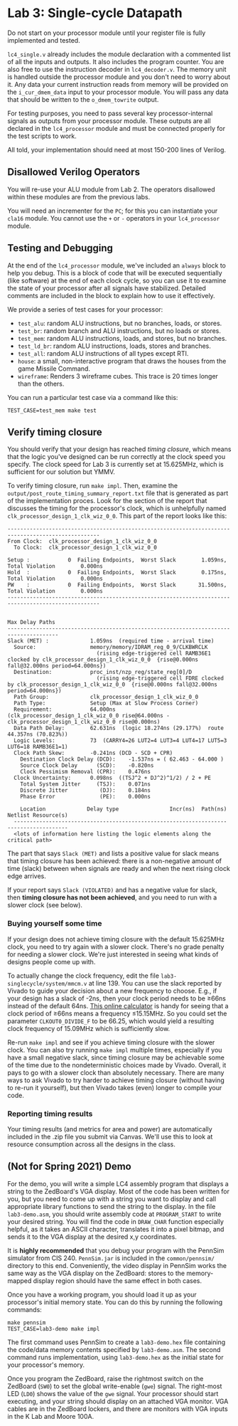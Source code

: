 # Lab 3: Single-cycle Datapath

Do not start on your processor module until your register file is
fully implemented and tested.

`lc4_single.v` already includes the module declaration with a
commented list of all the inputs and outputs. It also includes the
program counter. You are also free to use the instruction decoder in
`lc4_decoder.v`. The memory unit is handled outside the processor
module and you don't need to worry about it. Any data your current
instruction reads from memory will be provided on the
`i_cur_dmem_data` input to your processor module. You will pass any
data that should be written to the `o_dmem_towrite` output.

For testing purposes, you need to pass several key processor-internal
signals as outputs from your processor module. These outputs are all
declared in the `lc4_processor` module and must be connected properly
for the test scripts to work.

All told, your implementation should need at most 150-200 lines of
Verilog.

## Disallowed Verilog Operators

You will re-use your ALU module from Lab 2. The operators disallowed within these modules are from the previous labs.

You will need an incrementer for the `PC`; for this you can instantiate your `cla16` module. You cannot use the `+` or `-` operators in your `lc4_processor` module.

## Testing and Debugging

At the end of the `lc4_processor` module, we've included an `always`
block to help you debug. This is a block of code that will be executed
sequentially (like software) at the end of each clock cycle, so you
can use it to examine the state of your processor after all signals
have stabilized. Detailed comments are included in the block to
explain how to use it effectively.

We provide a series of test cases for your processor:
+ `test_alu`: random ALU instructions, but no branches, loads, or stores.
+ `test_br`: random branch and ALU instructions, but no loads or stores.
+ `test_mem`: random ALU instructions, loads, and stores, but no branches.
+ `test_ld_br`: random ALU instructions, loads, stores and branches.
+ `test_all`: random ALU instructions of all types except RTI.
+ `house`: a small, non-interactive program that draws the houses from the game Missile Command.
+ `wireframe`: Renders 3 wireframe cubes. This trace is 20 times longer than the others.

You can run a particular test case via a command like this:
```
TEST_CASE=test_mem make test
```


## Verify timing closure

You should verify that your design has reached *timing closure*, which means that the logic you've designed can be run correctly at the clock speed you specify. The clock speed for Lab 3 is currently set at 15.625MHz, which is sufficient for our solution but YMMV.

To verify timing closure, run `make impl`. Then, examine the `output/post_route_timing_summary_report.txt` file that is generated as part of the implementation proces. Look for the section of the report that discusses the timing for the processor's clock, which is unhelpfully named `clk_processor_design_1_clk_wiz_0_0`. This part of the report looks like this:
```
---------------------------------------------------------------------------------------------------
From Clock:  clk_processor_design_1_clk_wiz_0_0
  To Clock:  clk_processor_design_1_clk_wiz_0_0

Setup :            0  Failing Endpoints,  Worst Slack        1.059ns,  Total Violation        0.000ns
Hold  :            0  Failing Endpoints,  Worst Slack        0.175ns,  Total Violation        0.000ns
PW    :            0  Failing Endpoints,  Worst Slack       31.500ns,  Total Violation        0.000ns
---------------------------------------------------------------------------------------------------


Max Delay Paths
--------------------------------------------------------------------------------------
Slack (MET) :             1.059ns  (required time - arrival time)
  Source:                 memory/memory/IDRAM_reg_0_9/CLKBWRCLK
                            (rising edge-triggered cell RAMB36E1 clocked by clk_processor_design_1_clk_wiz_0_0  {rise@0.000ns fall@32.000ns period=64.000ns})
  Destination:            proc_inst/nzp_reg/state_reg[0]/D
                            (rising edge-triggered cell FDRE clocked by clk_processor_design_1_clk_wiz_0_0  {rise@0.000ns fall@32.000ns period=64.000ns})
  Path Group:             clk_processor_design_1_clk_wiz_0_0
  Path Type:              Setup (Max at Slow Process Corner)
  Requirement:            64.000ns  (clk_processor_design_1_clk_wiz_0_0 rise@64.000ns - clk_processor_design_1_clk_wiz_0_0 rise@0.000ns)
  Data Path Delay:        62.631ns  (logic 18.274ns (29.177%)  route 44.357ns (70.823%))
  Logic Levels:           73  (CARRY4=26 LUT2=4 LUT3=4 LUT4=17 LUT5=3 LUT6=18 RAMB36E1=1)
  Clock Path Skew:        -0.241ns (DCD - SCD + CPR)
    Destination Clock Delay (DCD):    -1.537ns = ( 62.463 - 64.000 ) 
    Source Clock Delay      (SCD):    -0.820ns
    Clock Pessimism Removal (CPR):    0.476ns
  Clock Uncertainty:      0.098ns  ((TSJ^2 + DJ^2)^1/2) / 2 + PE
    Total System Jitter     (TSJ):    0.071ns
    Discrete Jitter          (DJ):    0.184ns
    Phase Error              (PE):    0.000ns

    Location             Delay type                Incr(ns)  Path(ns)    Netlist Resource(s)
  -------------------------------------------------------------------    -------------------
  <lots of information here listing the logic elements along the critical path>
```
The part that says `Slack (MET)` and lists a positive value for slack means that timing closure has been achieved: there is a non-negative amount of time (slack) between when signals are ready and when the next rising clock edge arrives.

If your report says `Slack (VIOLATED)` and has a negative value for slack, then **timing closure has not been achieved**, and you need to run with a slower clock (see below).

### Buying yourself some time

If your design does not achieve timing closure with the default 15.625MHz clock, you need to try again with a slower clock. There's no grade penalty for needing a slower clock. We're just interested in seeing what kinds of designs people come up with.

To actually change the clock frequency, edit the file `lab3-singlecycle/system/mmcm.v` at line 139. You can use the slack reported by Vivado to guide your decision about a new frequency to choose. E.g., if your design has a slack of -2ns, then your clock period needs to be ≥66ns instead of the default 64ns. [This online calculator](https://www.sensorsone.com/period-to-frequency-calculator/) is handy for seeing that a clock period of ≥66ns means a frequency ≤15.15MHz. So you could set the parameter `CLKOUT0_DIVIDE_F` to be 66.25, which would yield a resulting clock frequency of 15.09MHz which is sufficiently slow. 

Re-run `make impl` and see if you achieve timing closure with the slower clock. You can also try running `make impl` multiple times, especially if you have a small negative slack, since timing closure may be achievable some of the time due to the nondeterministic choices made by Vivado. Overall, it pays to go with a slower clock than absolutely necessary. There are many ways to ask Vivado to try harder to achieve timing closure (without having to re-run it yourself), but then Vivado takes (even) longer to compile your code.

### Reporting timing results

Your timing results (and metrics for area and power) are automatically included in the .zip file you submit via Canvas. We'll use this to look at resource consumption across all the designs in the class.

## (Not for Spring 2021) Demo

For the demo, you will write a simple LC4 assembly program that displays a string to the ZedBoard's VGA display. Most of the code has been written for you, but you need to come up with a string you want to display and call appropriate library functions to send the string to the display. In the file `lab3-demo.asm`, you should write assembly code at `PROGRAM_START` to write your desired string. You will find the code in `DRAW_CHAR` function especially helpful, as it takes an ASCII character, translates it into a pixel bitmap, and sends it to the VGA display at the desired x,y coordinates.

It is **highly recommended** that you debug your program with the PennSim simulator from CIS 240. `PennSim.jar` is included in the `common/pennsim/` directory to this end. Conveniently, the video display in PennSim works the same way as the VGA display on the ZedBoard: stores to the memory-mapped display region should have the same effect in both cases.

Once you have a working program, you should load it up as your processor's initial memory state. You can do this by running the following commands:
```
make pennsim
TEST_CASE=lab3-demo make impl
```
The first command uses PennSim to create a `lab3-demo.hex` file containing the code/data memory contents specified by `lab3-demo.asm`. The second command runs implementation, using `lab3-demo.hex` as the initial state for your processor's memory. 

Once you program the ZedBoard, raise the rightmost switch on the ZedBoard (`SW0`) to set the global write-enable (`gwe`) signal. The right-most LED (`LD0`) shows the value of the `gwe` signal. Your processor should start executing, and your string should display on an attached VGA monitor. VGA cables are in the ZedBoard lockers, and there are monitors with VGA inputs in the K Lab and Moore 100A.
